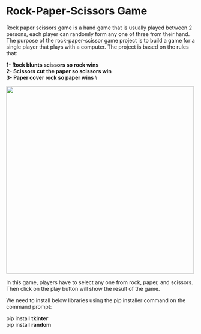 # Rock-Paper-Scissors Game

Rock paper scissors game is a hand game that is usually played between 2 persons, each player can randomly form any one of three from their hand.
\
The purpose of the rock-paper-scissor game project is to build a game for a single player that plays with a computer. The project is based on the rules that:

**1- Rock blunts scissors so rock wins**
\
**2- Scissors cut the paper so scissors win**
\
**3- Paper cover rock so paper wins**
\


<img src='rock-paper-scissors.png' width = 500>


In this game, players have to select any one from rock, paper, and scissors. Then click on the play button will show the result of the game.

We need to install below libraries using the pip installer command on the command prompt:

pip install **tkinter**
\
pip install **random**
